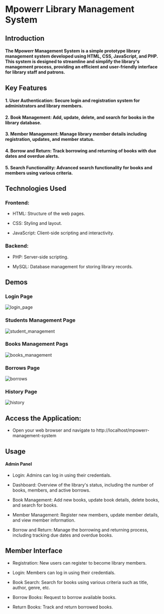 # Mpowerr Library Management System

## Introduction

  #### The Mpowerr Management System is a simple prototype library management system developed using HTML, CSS, JavaScript, and PHP. This system is designed to streamline and simplify the library's management process, providing an efficient and user-friendly interface for library staff and patrons.

## Key Features

 #### 1. User Authentication: Secure login and registration system for administrators and library members.
     
#### 2. Book Management: Add, update, delete, and search for books in the library database.
   
#### 3. Member Management: Manage library member details including registration, updates, and member status.
   
#### 4. Borrow and Return: Track borrowing and returning of books with due dates and overdue alerts.
  
#### 5. Search Functionality: Advanced search functionality for books and members using various criteria.

## Technologies Used

### Frontend:

  - HTML: Structure of the web pages.
    
  - CSS: Styling and layout.
    
  - JavaScript: Client-side scripting and interactivity.

### Backend:

  - PHP: Server-side scripting.
    
  - MySQL: Database management for storing library records.

## Demos

  ### Login Page
  
  ![login_page](https://github.com/mpowerrofficial/mpowerr-library-management-system/assets/106969157/e2059e27-7f4d-442c-9324-9c02bceccf1d)
  
  ### Students Management Page
  
  ![student_management](https://github.com/mpowerrofficial/mpowerr-library-management-system/assets/106969157/1a7b9f33-ec5b-494a-8220-33d0e4a4f14a)
  
  ### Books Management Pags 
  
  ![books_management](https://github.com/mpowerrofficial/mpowerr-library-management-system/assets/106969157/16db48e8-835d-4f57-9757-7d6385cde4bd)
  
  ### Borrows Page 
  
  ![borrows](https://github.com/mpowerrofficial/mpowerr-library-management-system/assets/106969157/b8527c10-8d6a-4388-9c2e-669a851cee50)
  
  ### History Page 
  
  ![history](https://github.com/mpowerrofficial/mpowerr-library-management-system/assets/106969157/cc4471be-a0db-40a6-bd0a-91be4a41381d)


## Access the Application:

- Open your web browser and navigate to http://localhost/mpowerr-management-system

## Usage
#### Admin Panel

- Login: Admins can log in using their credentials.
  
- Dashboard: Overview of the library's status, including the number of books, members, and active borrows.
  
- Book Management: Add new books, update book details, delete books, and search for books.
  
- Member Management: Register new members, update member details, and view member information.
  
- Borrow and Return: Manage the borrowing and returning process, including tracking due dates and overdue books.

## Member Interface

- Registration: New users can register to become library members.
  
- Login: Members can log in using their credentials.
  
- Book Search: Search for books using various criteria such as title, author, genre, etc.
  
- Borrow Books: Request to borrow available books.
  
- Return Books: Track and return borrowed books.
